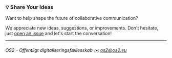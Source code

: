 ### 💡 Share Your Ideas 

Want to help shape the future of collaborative communication?

We appreciate new ideas, suggestions, or improvements. Don't hesitate, just [open an issue](https://github.com/OS2sandbox/sandbox-samtale/issues) and let's start the conversation!

---
###### OS2 – Offentligt digitaliseringsfællesskab ✉️ os2@os2.eu
